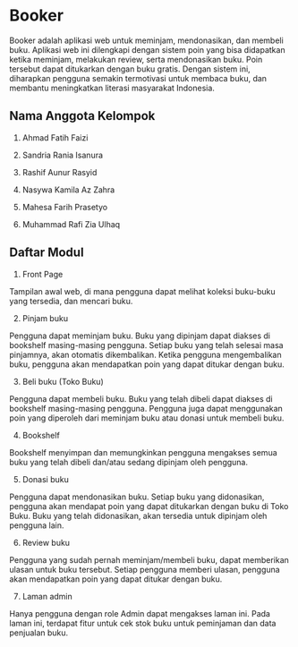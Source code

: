 # Booker

Booker adalah aplikasi web untuk meminjam, mendonasikan, dan membeli buku. Aplikasi web ini dilengkapi dengan sistem poin yang bisa didapatkan ketika meminjam, melakukan review, serta mendonasikan buku. Poin tersebut dapat ditukarkan dengan buku gratis. Dengan sistem ini, diharapkan pengguna semakin termotivasi untuk membaca buku, dan membantu meningkatkan literasi masyarakat Indonesia.

## Nama Anggota Kelompok

1. Ahmad Fatih Faizi

2. Sandria Rania Isanura

3. Rashif Aunur Rasyid

4. Nasywa Kamila Az Zahra

5. Mahesa Farih Prasetyo

6. Muhammad Rafi Zia Ulhaq

## Daftar Modul

1. Front Page

Tampilan awal web, di mana pengguna dapat melihat koleksi buku-buku yang tersedia, dan mencari buku.

2. Pinjam buku

Pengguna dapat meminjam buku. Buku yang dipinjam dapat diakses di bookshelf masing-masing pengguna. Setiap buku yang telah selesai masa pinjamnya, akan otomatis dikembalikan. Ketika pengguna mengembalikan buku, pengguna akan mendapatkan poin yang dapat ditukar dengan buku.

3. Beli buku (Toko Buku)

Pengguna dapat membeli buku. Buku yang telah dibeli dapat diakses di bookshelf masing-masing pengguna. Pengguna juga dapat menggunakan poin yang diperoleh dari meminjam buku atau donasi untuk membeli buku.

4. Bookshelf

Bookshelf menyimpan dan memungkinkan pengguna mengakses semua buku yang telah dibeli dan/atau sedang dipinjam oleh pengguna.

5. Donasi buku

Pengguna dapat mendonasikan buku. Setiap buku yang didonasikan, pengguna akan mendapat poin yang dapat ditukarkan dengan buku di Toko Buku. Buku yang telah didonasikan, akan tersedia untuk dipinjam oleh pengguna lain.

6. Review buku

Pengguna yang sudah pernah meminjam/membeli buku, dapat memberikan ulasan untuk buku tersebut. Setiap pengguna memberi ulasan, pengguna akan mendapatkan poin yang dapat ditukar dengan buku.

7. Laman admin

Hanya pengguna dengan role Admin dapat mengakses laman ini. Pada laman ini, terdapat fitur untuk cek stok buku untuk peminjaman dan data penjualan buku.
 